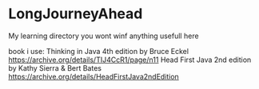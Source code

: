 # LongJourneyAhead
My learning directory you wont winf anything usefull here

book i use:
Thinking in Java 4th edition by Bruce Eckel
https://archive.org/details/TIJ4CcR1/page/n11
Head First Java 2nd edition by Kathy Sierra & Bert Bates
https://archive.org/details/HeadFirstJava2ndEdition
